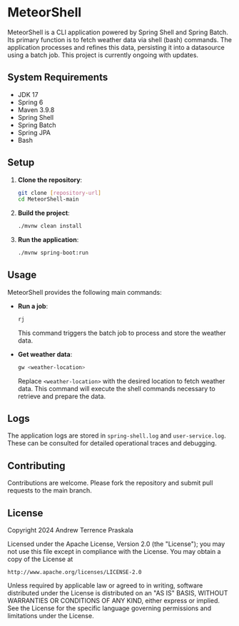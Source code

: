 
# MeteorShell
MeteorShell is a CLI application powered by Spring Shell and Spring Batch. Its primary function is to fetch weather data via shell (bash) commands. The application processes and refines this data, persisting it into a datasource using a batch job. This project is currently ongoing with updates.

## System Requirements

- JDK 17
- Spring 6
- Maven 3.9.8
- Spring Shell
- Spring Batch
- Spring JPA
- Bash

## Setup

1. **Clone the repository**:
   ```bash
   git clone [repository-url]
   cd MeteorShell-main
   ```

2. **Build the project**:
   ```bash
   ./mvnw clean install
   ```

3. **Run the application**:
   ```bash
   ./mvnw spring-boot:run
   ```

## Usage

MeteorShell provides the following main commands:

- **Run a job**:
  ```bash
  rj
  ```
  This command triggers the batch job to process and store the weather data.

- **Get weather data**:
  ```bash
  gw <weather-location>
  ```
  Replace `<weather-location>` with the desired location to fetch weather data. This command will execute the shell commands necessary to retrieve and prepare the data.

## Logs

The application logs are stored in `spring-shell.log` and `user-service.log`. These can be consulted for detailed operational traces and debugging.

## Contributing

Contributions are welcome. Please fork the repository and submit pull requests to the main branch.

## License

Copyright 2024 Andrew Terrence Praskala

Licensed under the Apache License, Version 2.0 (the "License");
you may not use this file except in compliance with the License.
You may obtain a copy of the License at

    http://www.apache.org/licenses/LICENSE-2.0

Unless required by applicable law or agreed to in writing, software
distributed under the License is distributed on an "AS IS" BASIS,
WITHOUT WARRANTIES OR CONDITIONS OF ANY KIND, either express or implied.
See the License for the specific language governing permissions and
limitations under the License.

